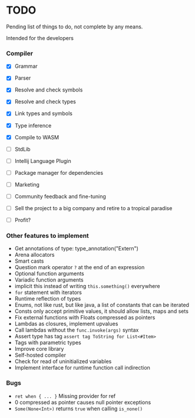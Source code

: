 # TODO

Pending list of things to do, not complete by any means.

Intended for the developers

### Compiler

- [x] Grammar
- [x] Parser
- [x] Resolve and check symbols
- [x] Resolve and check types
- [x] Link types and symbols
- [x] Type inference
- [x] Compile to WASM
- [ ] StdLib
- [ ] Intellij Language Plugin
- [ ] Package manager for dependencies
- [ ] Marketing
- [ ] Community feedback and fine-tuning
- [ ] Sell the project to a big company and retire to a tropical paradise
- [ ] Profit?


### Other features to implement
- Get annotations of type: type_annotation<Box>("Extern")
- Arena allocators
- Smart casts
- Question mark operator `?` at the end of an expression
- Optional function arguments
- Variadic function arguments
- implicit this instead of writing `this.something()` everywhere
- `for` statement with iterators
- Runtime reflection of types
- Enums, not like rust, but like java, a list of constants that can be iterated
- Consts only accept primitive values, it should allow lists, maps and sets
- Fix external functions with Floats compressed as pointers
- Lambdas as closures, implement upvalues
- Call lambdas without the `func.invoke(args)` syntax
- Assert type has tag `assert tag ToString for List<#Item>`
- Tags with parametric types
- Improve core library
- Self-hosted compiler
- Check for read of uninitialized variables
- Implement interface for runtime function call indirection

### Bugs
- `ret when { ... }` Missing provider for ref
- 0 compressed as pointer causes null pointer exceptions
- `Some(None<Int>)` returns `true` when calling `is_none()`